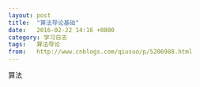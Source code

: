 ```yaml
---
layout: post
title:  "算法导论基础"
date:   2016-02-22 14:16 +0800
category: 学习日志
tags:   算法导论
from:   http://www.cnblogs.com/qiusuo/p/5206988.html
---
```

<p>算法</p>
